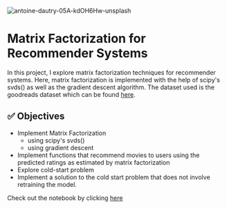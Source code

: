 
![antoine-dautry-05A-kdOH6Hw-unsplash](https://github.com/0diraf/matrix-factorization-recommenders/assets/139581253/ecc58f6c-6053-496c-b701-35ba46b02d37)

# Matrix Factorization for Recommender Systems


In this project, I explore matrix factorization techniques for recommender systems. Here, matrix factorization is implemented with the help of scipy's svds() as well as the gradient descent algorithm. The dataset used is the goodreads dataset which can be found [here](https://github.com/zygmuntz/goodbooks-10k).

## ✅ Objectives 

*   Implement Matrix Factorization
    *  using scipy's svds()
    *  using gradient descent
*   Implement functions that recommend movies to users using the predicted ratings as estimated by matrix factorization
*   Explore cold-start problem
*   Implement a solution to the cold start problem that does not involve retraining the model.

Check out the notebook by clicking [here](https://github.com/0diraf/matrix-factorization-recommenders/blob/main/MatrixFactorization.ipynb)
